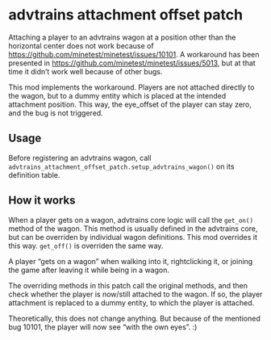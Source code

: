 <!--
SPDX-FileCopyrightText: 2022 David Hurka <doxydoxy@mailbox.org>

SPDX-License-Identifier: MIT OR CC-BY-SA-4.0
-->

# advtrains attachment offset patch

Attaching a player to an advtrains wagon at a position other than the horizontal center does not work because of https://github.com/minetest/minetest/issues/10101.
A workaround has been presented in https://github.com/minetest/minetest/issues/5013, but at that time it didn’t work well because of other bugs.

This mod implements the workaround.
Players are not attached directly to the wagon, but to a dummy entity which is placed at the intended attachment position.
This way, the eye_offset of the player can stay zero, and the bug is not triggered.

## Usage

Before registering an advtrains wagon, call `advtrains_attachment_offset_patch.setup_advtrains_wagon()` on its definition table.

## How it works

When a player gets on a wagon, advtrains core logic will call the `get_on()` method of the wagon.
This method is usually defined in the advtrains core, but can be overriden by individual wagon definitions.
This mod overrides it this way.
`get_off()` is overriden the same way.

A player “gets on a wagon” when walking into it, rightclicking it, or joining the game after leaving it while being in a wagon.

The overriding methods in this patch call the original methods, and then check whether the player is now/still attached to the wagon.
If so, the player attachment is replaced to a dummy entity, to which the player is attached.

Theoretically, this does not change anything.
But because of the mentioned bug 10101, the player will now see “with the own eyes”. :)
